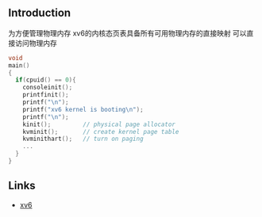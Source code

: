 ## Introduction



为方便管理物理内存 xv6的内核态页表具备所有可用物理内存的直接映射 可以直接访问物理内存





```c
void
main()
{
  if(cpuid() == 0){
    consoleinit();
    printfinit();
    printf("\n");
    printf("xv6 kernel is booting\n");
    printf("\n");
    kinit();         // physical page allocator
    kvminit();       // create kernel page table
    kvminithart();   // turn on paging
   	...  
  }
}
```



## Links

- [xv6](/docs/CS/OS/xv6/xv6.md)